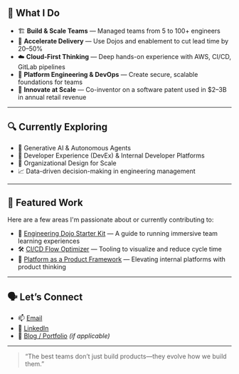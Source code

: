 ## 🔧 What I Do

- 🏗️ **Build & Scale Teams** — Managed teams from 5 to 100+ engineers
- 🚀 **Accelerate Delivery** — Use Dojos and enablement to cut lead time by 20–50%
- ☁️ **Cloud-First Thinking** — Deep hands-on experience with AWS, CI/CD, GitLab pipelines
- 🧪 **Platform Engineering & DevOps** — Create secure, scalable foundations for teams
- 🧠 **Innovate at Scale** — Co-inventor on a software patent used in $2–3B in annual retail revenue

---

## 🔍 Currently Exploring

- 🤖 Generative AI & Autonomous Agents  
- 🔭 Developer Experience (DevEx) & Internal Developer Platforms  
- 🧱 Organizational Design for Scale  
- 📈 Data-driven decision-making in engineering management  

---

## 📌 Featured Work

Here are a few areas I'm passionate about or currently contributing to:

- 📘 [Engineering Dojo Starter Kit](#) — A guide to running immersive team learning experiences  
- 🛠️ [CI/CD Flow Optimizer](#) — Tooling to visualize and reduce cycle time  
- 📡 [Platform as a Product Framework](#) — Elevating internal platforms with product thinking  

---

## 🗣️ Let’s Connect

- 📫 [Email](mailto:your.email@example.com)
- 💼 [LinkedIn](https://linkedin.com/in/your-profile)
- 📝 [Blog / Portfolio](https://yourwebsite.dev) *(if applicable)*

---

> “The best teams don’t just build products—they evolve how we build them.”
